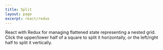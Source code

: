 ```yaml
---
title: Split
layout: page
excerpt: react/redux
---
```


React with Redux for managing flattened state representing a nested grid.
Click the upper/lower half of a square to split it horizontally, or the left/right half to split it vertically.

<link rel="stylesheet" href="/projects/split/split.css" type="text/css">
<div class="grid-container"></div>
<script src="/projects/split/bundle.js"></script>
